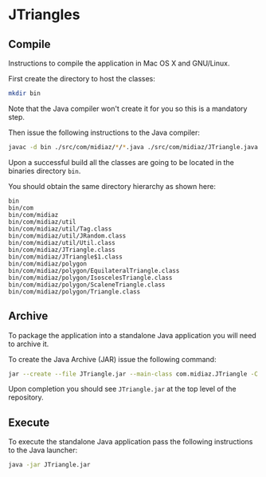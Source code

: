 # JTriangles

## Compile

Instructions to compile the application in Mac OS X and GNU/Linux.

First create the directory to host the classes:

```sh
mkdir bin
```

Note that the Java compiler won't create it for you so this is a mandatory step.

Then issue the following instructions to the Java compiler:

```sh
javac -d bin ./src/com/midiaz/*/*.java ./src/com/midiaz/JTriangle.java
```

Upon a successful build all the classes are going to be located in the binaries directory `bin`.

You should obtain the same directory hierarchy as shown here:

```
bin
bin/com
bin/com/midiaz
bin/com/midiaz/util
bin/com/midiaz/util/Tag.class
bin/com/midiaz/util/JRandom.class
bin/com/midiaz/util/Util.class
bin/com/midiaz/JTriangle.class
bin/com/midiaz/JTriangle$1.class
bin/com/midiaz/polygon
bin/com/midiaz/polygon/EquilateralTriangle.class
bin/com/midiaz/polygon/IsoscelesTriangle.class
bin/com/midiaz/polygon/ScaleneTriangle.class
bin/com/midiaz/polygon/Triangle.class
```

## Archive

To package the application into a standalone Java application you will need to archive it.

To create the Java Archive (JAR) issue the following command:

```sh
jar --create --file JTriangle.jar --main-class com.midiaz.JTriangle -C bin com
```

Upon completion you should see `JTriangle.jar` at the top level of the repository.

## Execute

To execute the standalone Java application pass the following instructions to the
Java launcher:

```sh
java -jar JTriangle.jar
```
